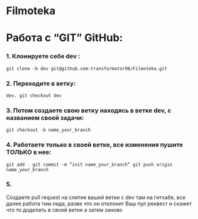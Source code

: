 # Filmoteka

# Работа с “GIT” GitHub:

### 1. Клонируете себе dev :
`git clone -b dev git@github.com:transformator98/Filmoteka.git`

### 2. Переходите в ветку:
`dev. git checkout dev`

### 3. Потом создаете свою ветку находясь в ветке dev, с названием своей задачи:
`git checkout -b name_your_branch`

### 4. Работаете только в своей ветке, все изменения пушите ТОЛЬКО в нее:
`git add . git commit -m “init name_your_branch” git push origin name_your_branch`

### 5.

Создаете pull request на слитие вашей ветки с dev там на гитхабе, все далее
работа тим лида, разве что он отклонит Ваш пул реквест и скажет что то доделать
в своей ветке а затем заново
